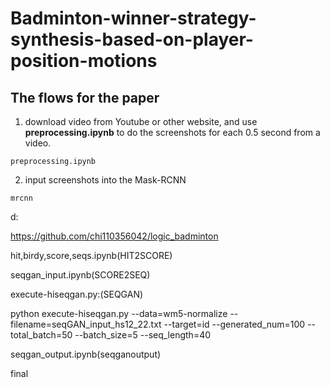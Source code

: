 # Badminton-winner-strategy-synthesis-based-on-player-position-motions

## The flows for the paper
1. download video from Youtube or other website, and use **preprocessing.ipynb** to do the screenshots for each 0.5 second from a video.

```
preprocessing.ipynb
```

   

2. input screenshots into the Mask-RCNN

```
mrcnn
```

d:

https://github.com/chi110356042/logic_badminton

hit,birdy,score,seqs.ipynb(HIT2SCORE)

seqgan_input.ipynb(SCORE2SEQ)

execute-hiseqgan.py:(SEQGAN)

python execute-hiseqgan.py --data=wm5-normalize --filename=seqGAN_input_hs12_22.txt --target=id --generated_num=100 --total_batch=50 --batch_size=5 --seq_length=40

seqgan_output.ipynb(seqganoutput)

final


